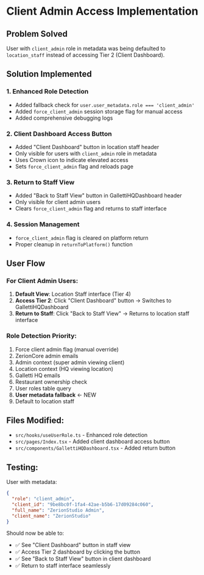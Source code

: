 # Client Admin Access Implementation

## Problem Solved
User with `client_admin` role in metadata was being defaulted to `location_staff` instead of accessing Tier 2 (Client Dashboard).

## Solution Implemented

### 1. Enhanced Role Detection
- Added fallback check for `user.user_metadata.role === 'client_admin'`
- Added `force_client_admin` session storage flag for manual access
- Added comprehensive debugging logs

### 2. Client Dashboard Access Button
- Added "Client Dashboard" button in location staff header
- Only visible for users with `client_admin` role in metadata
- Uses Crown icon to indicate elevated access
- Sets `force_client_admin` flag and reloads page

### 3. Return to Staff View
- Added "Back to Staff View" button in GallettiHQDashboard header
- Only visible for client admin users
- Clears `force_client_admin` flag and returns to staff interface

### 4. Session Management
- `force_client_admin` flag is cleared on platform return
- Proper cleanup in `returnToPlatform()` function

## User Flow

### For Client Admin Users:
1. **Default View**: Location Staff interface (Tier 4)
2. **Access Tier 2**: Click "Client Dashboard" button → Switches to GallettiHQDashboard
3. **Return to Staff**: Click "Back to Staff View" → Returns to location staff interface

### Role Detection Priority:
1. Force client admin flag (manual override)
2. ZerionCore admin emails
3. Admin context (super admin viewing client)
4. Location context (HQ viewing location)
5. Galletti HQ emails
6. Restaurant ownership check
7. User roles table query
8. **User metadata fallback** ← NEW
9. Default to location staff

## Files Modified:
- `src/hooks/useUserRole.ts` - Enhanced role detection
- `src/pages/Index.tsx` - Added client dashboard access button
- `src/components/GallettiHQDashboard.tsx` - Added return button

## Testing:
User with metadata:
```json
{
  "role": "client_admin",
  "client_id": "9be8bc0f-1fa4-42ae-b5b6-17d09284c060",
  "full_name": "ZerionStudio Admin",
  "client_name": "ZerionStudio"
}
```

Should now be able to:
- ✅ See "Client Dashboard" button in staff view
- ✅ Access Tier 2 dashboard by clicking the button
- ✅ See "Back to Staff View" button in client dashboard
- ✅ Return to staff interface seamlessly 